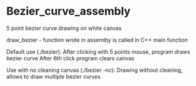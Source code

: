 # Bezier_curve_assembly
5 point bezier curve drawing on white canvas

draw_bezier - function wrote in assemlby is called in C++ main function

Default use (./bezier):
After clicking with 5 points mouse, program draws bezier curve
After 6th click program clears canvas

Use with no cleaning canvas (./bezier -nc):
Drawing without cleaning, allows to draw multiple bezier curves
